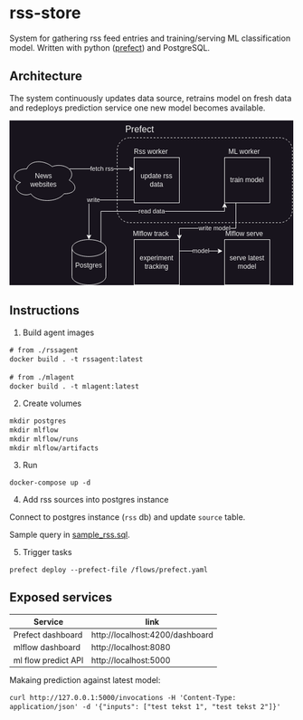 # rss-store

System for gathering rss feed entries and training/serving ML classification model. Written with python ([prefect](https://github.com/PrefectHQ/prefect)) and PostgreSQL.

## Architecture

The system continuously updates data source, retrains model on fresh data and redeploys prediction service one new model becomes available.

![chart](chart.drawio.png)

## Instructions

1. Build agent images

```
# from ./rssagent
docker build . -t rssagent:latest

# from ./mlagent
docker build . -t mlagent:latest
```

2. Create volumes

```
mkdir postgres
mkdir mlflow
mkdir mlflow/runs
mkdir mlflow/artifacts
```

3. Run

```
docker-compose up -d
```

4. Add rss sources into postgres instance

Connect to postgres instance (`rss` db) and update `source` table.

Sample query in [sample_rss.sql](sample_rss.sql).

5. Trigger tasks

```
prefect deploy --prefect-file /flows/prefect.yaml
```

## Exposed services

| Service | link |
| --- | --- |
| Prefect dashboard | http://localhost:4200/dashboard |
| mlflow dashboard | http://localhost:8080 |
| ml flow predict API | http://localhost:5000 |

Makaing prediction against latest model:

```
curl http://127.0.0.1:5000/invocations -H 'Content-Type: application/json' -d '{"inputs": ["test tekst 1", "test tekst 2"]}'
```
